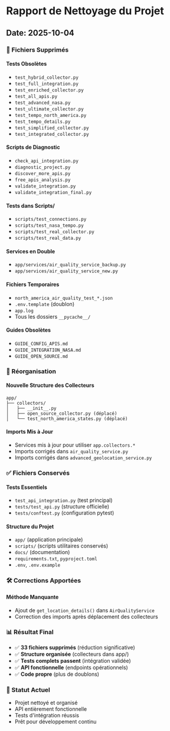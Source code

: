 # Rapport de Nettoyage du Projet
## Date: 2025-10-04

### 📁 Fichiers Supprimés

#### Tests Obsolètes
- `test_hybrid_collector.py`
- `test_full_integration.py` 
- `test_enriched_collector.py`
- `test_all_apis.py`
- `test_advanced_nasa.py`
- `test_ultimate_collector.py`
- `test_tempo_north_america.py`
- `test_tempo_details.py`
- `test_simplified_collector.py`
- `test_integrated_collector.py`

#### Scripts de Diagnostic
- `check_api_integration.py`
- `diagnostic_project.py`
- `discover_more_apis.py`
- `free_apis_analysis.py`
- `validate_integration.py`
- `validate_integration_final.py`

#### Tests dans Scripts/
- `scripts/test_connections.py`
- `scripts/test_nasa_tempo.py`
- `scripts/test_real_collector.py`
- `scripts/test_real_data.py`

#### Services en Double
- `app/services/air_quality_service_backup.py`
- `app/services/air_quality_service_new.py`

#### Fichiers Temporaires
- `north_america_air_quality_test_*.json`
- `.env.template` (doublon)
- `app.log`
- Tous les dossiers `__pycache__/`

#### Guides Obsolètes
- `GUIDE_CONFIG_APIS.md`
- `GUIDE_INTEGRATION_NASA.md`
- `GUIDE_OPEN_SOURCE.md`

### 🔄 Réorganisation

#### Nouvelle Structure des Collecteurs
```
app/
├── collectors/
│   ├── __init__.py
│   ├── open_source_collector.py (déplacé)
│   └── test_north_america_states.py (déplacé)
```

#### Imports Mis à Jour
- Services mis à jour pour utiliser `app.collectors.*`
- Imports corrigés dans `air_quality_service.py`
- Imports corrigés dans `advanced_geolocation_service.py`

### ✅ Fichiers Conservés

#### Tests Essentiels
- `test_api_integration.py` (test principal)
- `tests/test_api.py` (structure officielle)
- `tests/conftest.py` (configuration pytest)

#### Structure du Projet
- `app/` (application principale)
- `scripts/` (scripts utilitaires conservés)
- `docs/` (documentation)
- `requirements.txt`, `pyproject.toml`
- `.env`, `.env.example`

### 🛠️ Corrections Apportées

#### Méthode Manquante
- Ajout de `get_location_details()` dans `AirQualityService`
- Correction des imports après déplacement des collecteurs

### 📊 Résultat Final
- ✅ **33 fichiers supprimés** (réduction significative)
- ✅ **Structure organisée** (collecteurs dans app/)
- ✅ **Tests complets passent** (intégration validée)
- ✅ **API fonctionnelle** (endpoints opérationnels)
- ✅ **Code propre** (plus de doublons)

### 🚀 Statut Actuel
- Projet nettoyé et organisé
- API entièrement fonctionnelle
- Tests d'intégration réussis
- Prêt pour développement continu